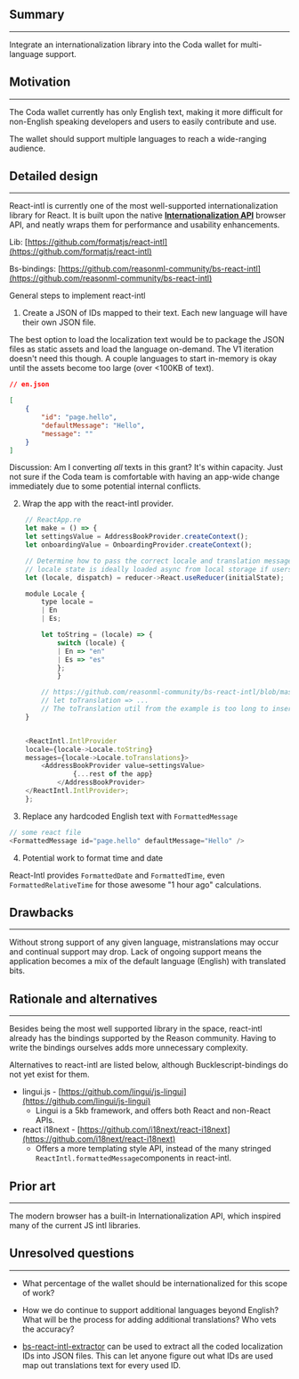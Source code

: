 ## Summary

---

Integrate an internationalization library into the Coda wallet for multi-language support.

## Motivation

---

The Coda wallet currently has only English text, making it more difficult for non-English speaking developers and users to easily contribute and use.

The wallet should support multiple languages to reach a wide-ranging audience.

## Detailed design

---

React-intl is currently one of the most well-supported internationalization library for React. It is built upon the native **[Internationalization API](https://developer.mozilla.org/en-US/docs/Web/JavaScript/Reference/Global_Objects/Intl)** browser API, and neatly wraps them for performance and usability enhancements.

Lib: [https://github.com/formatjs/react-intl](https://github.com/formatjs/react-intl)

Bs-bindings: [https://github.com/reasonml-community/bs-react-intl](https://github.com/reasonml-community/bs-react-intl)

General steps to implement react-intl

1. Create a JSON of IDs mapped to their text. Each new language will have their own JSON file.

The best option to load the localization text would be to package the JSON files as static assets and load the language on-demand. The V1 iteration doesn't need this though. A couple languages to start in-memory is okay until the assets become too large (over <100KB of text).

```json
// en.json

[
    {
        "id": "page.hello",
        "defaultMessage": "Hello",
        "message": ""
    }
]
```

Discussion: Am I converting _all_ texts in this grant? It's within capacity. Just not sure if the Coda team is comfortable with having an app-wide change immediately due to some potential internal conflicts.

2.  Wrap the app with the react-intl provider.

```javascript
    // ReactApp.re
    let make = () => {
    let settingsValue = AddressBookProvider.createContext();
    let onboardingValue = OnboardingProvider.createContext();

    // Determine how to pass the correct locale and translation messages to IntlProvider
    // locale state is ideally loaded async from local storage if users have set a preference
    let (locale, dispatch) = reducer->React.useReducer(initialState);

    module Locale {
        type locale =
        | En
        | Es;

        let toString = (locale) => {
            switch (locale) {
            | En => "en"
            | Es => "es"
            };
            }

        // https://github.com/reasonml-community/bs-react-intl/blob/master/examples/Locale.re
        // let toTranslation => ...
        // The toTranslation util from the example is too long to insert here as well
    }


    <ReactIntl.IntlProvider
    locale={locale->Locale.toString}
    messages={locale->Locale.toTranslations}>
        <AddressBookProvider value=settingsValue>
                {...rest of the app}
            </AddressBookProvider>
    </ReactIntl.IntlProvider>;
    };
```

3.  Replace any hardcoded English text with `FormattedMessage`

```javascript
// some react file
<FormattedMessage id="page.hello" defaultMessage="Hello" />
```

4. Potential work to format time and date

React-Intl provides `FormattedDate` and `FormattedTime`, even `FormattedRelativeTime` for those awesome "1 hour ago" calculations.

## Drawbacks

---

Without strong support of any given language, mistranslations may occur and continual support may drop. Lack of ongoing support means the application becomes a mix of the default language (English) with translated bits.

## Rationale and alternatives

---

Besides being the most well supported library in the space, react-intl already has the bindings supported by the Reason community. Having to write the bindings ourselves adds more unnecessary complexity.

Alternatives to react-intl are listed below, although Bucklescript-bindings do not yet exist for them.

-   lingui.js - [https://github.com/lingui/js-lingui](https://github.com/lingui/js-lingui)
    -   Lingui is a 5kb framework, and offers both React and non-React APIs.
-   react i18next - [https://github.com/i18next/react-i18next](https://github.com/i18next/react-i18next)
    -   Offers a more templating style API, instead of the many stringed `ReactIntl.formattedMessage`components in react-intl.

## Prior art

---

The modern browser has a built-in Internationalization API, which inspired many of the current JS intl libraries.

## Unresolved questions

---

-   What percentage of the wallet should be internationalized for this scope of work?

-   How we do continue to support additional languages beyond English? What will be the process for adding additional translations? Who vets the accuracy?

-   [bs-react-intl-extractor](https://github.com/cknitt/bs-react-intl-extractor) can be used to extract all the coded localization IDs into JSON files. This can let anyone figure out what IDs are used map out translations text for every used ID.
